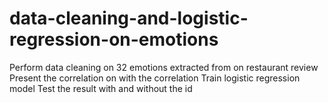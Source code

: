 # data-cleaning-and-logistic-regression-on-emotions
Perform data cleaning on 32 emotions extracted from on restaurant review
Present the correlation on with the correlation
Train logistic regression model
Test the result with and without the id
